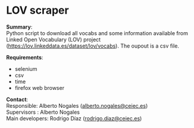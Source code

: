 # LOV scraper

**Summary**: \
Python script to download all vocabs and some information available from Linked Open Vocabulary (LOV) project (https://lov.linkeddata.es/dataset/lov/vocabs). The oupout is a csv file.

**Requirements**: 
- selenium
- csv
- time
- firefox web browser

**Contact**:\
Responsible: Alberto Nogales (alberto.nogales@ceiec.es)\
Supervisors : Alberto Nogales\
Main developers: Rodrigo Díaz (rodrigo.diaz@ceiec.es)
